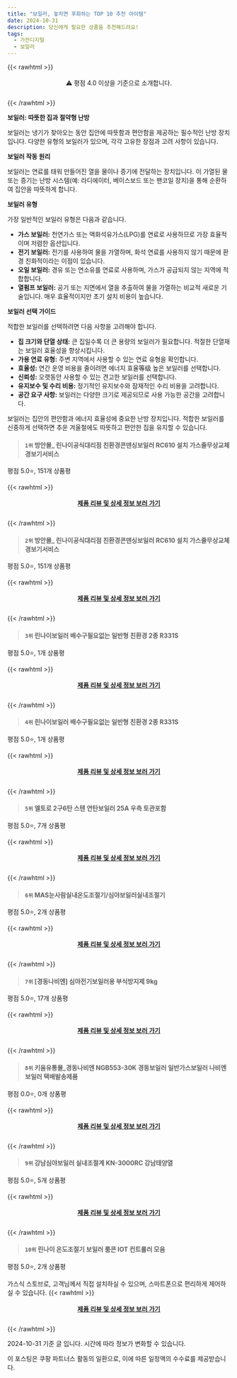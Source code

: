 ```yaml
---
title: "보일러, 놓치면 후회하는 TOP 10 추천 아이템"
date: 2024-10-31
description: 당신에게 필요한 상품을 추천해드려요!
tags:
  - 가전디지털
  - 보일러
---
```

{{< rawhtml >}}<div class="toc" style="text-align: center; height: 50px; line-height: 2;">  <p>⚠️ 평점 4.0 이상을 기준으로 소개합니다.<br></p></div> {{< /rawhtml >}}

**보일러: 따뜻한 집과 절약형 난방**

보일러는 냉기가 찾아오는 동안 집안에 따뜻함과 편안함을 제공하는 필수적인 난방 장치입니다. 다양한 유형의 보일러가 있으며, 각각 고유한 장점과 고려 사항이 있습니다.

**보일러 작동 원리**

보일러는 연료를 태워 만들어진 열을 물이나 증기에 전달하는 장치입니다. 이 가열된 물 또는 증기는 난방 시스템(예: 라디에이터, 베이스보드 또는 팬코일 장치)을 통해 순환하여 집안을 따뜻하게 합니다.

**보일러 유형**

가장 일반적인 보일러 유형은 다음과 같습니다.

* **가스 보일러:** 천연가스 또는 액화석유가스(LPG)를 연료로 사용하므로 가장 효율적이며 저렴한 옵션입니다.
* **전기 보일러:** 전기를 사용하여 물을 가열하며, 화석 연료를 사용하지 않기 때문에 환경 친화적이라는 이점이 있습니다.
* **오일 보일러:** 경유 또는 연소유를 연료로 사용하며, 가스가 공급되지 않는 지역에 적합합니다.
* **열펌프 보일러:** 공기 또는 지면에서 열을 추출하여 물을 가열하는 비교적 새로운 기술입니다. 매우 효율적이지만 초기 설치 비용이 높습니다.

**보일러 선택 가이드**

적합한 보일러를 선택하려면 다음 사항을 고려해야 합니다.

* **집 크기와 단열 상태:** 큰 집일수록 더 큰 용량의 보일러가 필요합니다. 적절한 단열재는 보일러 효율성을 향상시킵니다.
* **가용 연료 유형:** 주변 지역에서 사용할 수 있는 연료 유형을 확인합니다.
* **효율성:** 연간 운영 비용을 줄이려면 에너지 효율等级 높은 보일러를 선택합니다.
* **신뢰성:** 오랫동안 사용할 수 있는 견고한 보일러를 선택합니다.
* **유지보수 및 수리 비용:** 정기적인 유지보수와 잠재적인 수리 비용을 고려합니다.
* **공간 요구 사항:** 보일러는 다양한 크기로 제공되므로 사용 가능한 공간을 고려합니다.

보일러는 집안의 편안함과 에너지 효율성에 중요한 난방 장치입니다. 적합한 보일러를 신중하게 선택하면 추운 겨울철에도 따뜻하고 편안한 집을 유지할 수 있습니다.


>#### `1위` 방안몰_ 린나이공식대리점 친환경콘덴싱보일러 RC610 설치 가스줄무상교체 경보기서비스
평점 5.0⭐, 151개 상품평


{{< rawhtml >}}<div class="toc" style="text-align: center; height: 50px; line-height: 2;"><p><b><a href="https://link.coupang.com/re/AFFSDP?lptag=AF5033054&pageKey=7678532312&itemId=20503312496&vendorItemId=71161465363&traceid=V0-153-551290a8b2bd2d4d&requestid=20241031202139390004218220&token=31850C%7CMIXED">제품 리뷰 및 상세 정보 보러 가기</a></b><br></p> </div>{{< /rawhtml >}}

>#### `2위` 방안몰_ 린나이공식대리점 친환경콘덴싱보일러 RC610 설치 가스줄무상교체 경보기서비스
평점 5.0⭐, 151개 상품평


{{< rawhtml >}}<div class="toc" style="text-align: center; height: 50px; line-height: 2;"><p><b><a href="https://link.coupang.com/re/AFFSDP?lptag=AF5033054&pageKey=7678532312&itemId=20503312487&vendorItemId=71161465327&traceid=V0-153-551290a8b2bd2d4d&requestid=20241031202139390004218220&token=31850C%7CMIXED">제품 리뷰 및 상세 정보 보러 가기</a></b><br></p> </div>{{< /rawhtml >}}

>#### `3위` 린나이보일러 배수구필요없는 일반형 친환경 2종 R331S
평점 5.0⭐, 1개 상품평


{{< rawhtml >}}<div class="toc" style="text-align: center; height: 50px; line-height: 2;"><p><b><a href="https://link.coupang.com/re/AFFSDP?lptag=AF5033054&pageKey=7672053767&itemId=24038145477&vendorItemId=91058442860&traceid=V0-153-89a2822197bdcec7&requestid=20241031202139390004218220&token=31850C%7CMIXED">제품 리뷰 및 상세 정보 보러 가기</a></b><br></p> </div>{{< /rawhtml >}}

>#### `4위` 린나이보일러 배수구필요없는 일반형 친환경 2종 R331S
평점 5.0⭐, 1개 상품평


{{< rawhtml >}}<div class="toc" style="text-align: center; height: 50px; line-height: 2;"><p><b><a href="https://link.coupang.com/re/AFFSDP?lptag=AF5033054&pageKey=7672053767&itemId=24038145469&vendorItemId=91058442845&traceid=V0-153-89a2822197bdcec7&requestid=20241031202139390004218220&token=31850C%7CMIXED">제품 리뷰 및 상세 정보 보러 가기</a></b><br></p> </div>{{< /rawhtml >}}

>#### `5위` 엘토로 2구6탄 스텐 연탄보일러 25A 우측 토관포함
평점 5.0⭐, 7개 상품평


{{< rawhtml >}}<div class="toc" style="text-align: center; height: 50px; line-height: 2;"><p><b><a href="https://link.coupang.com/re/AFFSDP?lptag=AF5033054&pageKey=6237036556&itemId=12566559346&vendorItemId=71438397991&traceid=V0-153-4b0d2b29dea10698&requestid=20241031202139390004218220&token=31850C%7CMIXED">제품 리뷰 및 상세 정보 보러 가기</a></b><br></p> </div>{{< /rawhtml >}}

>#### `6위` MAS눈사람실내온도조절기/심야보일러실내조절기
평점 5.0⭐, 2개 상품평


{{< rawhtml >}}<div class="toc" style="text-align: center; height: 50px; line-height: 2;"><p><b><a href="https://link.coupang.com/re/AFFSDP?lptag=AF5033054&pageKey=6059515105&itemId=11135903856&vendorItemId=82890185040&traceid=V0-153-b14eb0630b9417b9&requestid=20241031202139390004218220&token=31850C%7CMIXED">제품 리뷰 및 상세 정보 보러 가기</a></b><br></p> </div>{{< /rawhtml >}}

>#### `7위` [경동나비엔] 심야전기보일러용 부식방지제 9kg
평점 5.0⭐, 17개 상품평


{{< rawhtml >}}<div class="toc" style="text-align: center; height: 50px; line-height: 2;"><p><b><a href="https://link.coupang.com/re/AFFSDP?lptag=AF5033054&pageKey=6638640491&itemId=15166743759&vendorItemId=82388125680&traceid=V0-153-a4ebbd0d8ec15146&requestid=20241031202139390004218220&token=31850C%7CMIXED">제품 리뷰 및 상세 정보 보러 가기</a></b><br></p> </div>{{< /rawhtml >}}

>#### `8위` 키움유통몰_경동나비엔 NGB553-30K 경동보일러 일반가스보일러 나비엔보일러 택배발송제품
평점 0.0⭐, 0개 상품평


{{< rawhtml >}}<div class="toc" style="text-align: center; height: 50px; line-height: 2;"><p><b><a href="https://link.coupang.com/re/AFFSDP?lptag=AF5033054&pageKey=8350662215&itemId=24124851122&vendorItemId=91143986051&traceid=V0-153-c0fdb9f3fab12940&clickBeacon=4c5a10f0-977a-11ef-9866-b32b13b6e257%7E3&requestid=20241031202139390004218220&token=31850C%7CMIXED">제품 리뷰 및 상세 정보 보러 가기</a></b><br></p> </div>{{< /rawhtml >}}

>#### `9위` 강남심야보일러 실내조절계 KN-3000RC 강남태양열
평점 5.0⭐, 5개 상품평


{{< rawhtml >}}<div class="toc" style="text-align: center; height: 50px; line-height: 2;"><p><b><a href="https://link.coupang.com/re/AFFSDP?lptag=AF5033054&pageKey=6702168705&itemId=15528128171&vendorItemId=82747341850&traceid=V0-153-9873db35976205f5&requestid=20241031202139390004218220&token=31850C%7CMIXED">제품 리뷰 및 상세 정보 보러 가기</a></b><br></p> </div>{{< /rawhtml >}}

>#### `10위` 린나이 온도조절기 보일러 룸콘 IOT 컨트롤러 모음
평점 5.0⭐, 2개 상품평

가스식 스토브로, 고객님께서 직접 설치하실 수 있으며, 스마트폰으로 편리하게 제어하실 수 있습니다.
{{< rawhtml >}}<div class="toc" style="text-align: center; height: 50px; line-height: 2;"><p><b><a href="https://link.coupang.com/re/AFFSDP?lptag=AF5033054&pageKey=8194709408&itemId=23465844014&vendorItemId=90493178326&traceid=V0-153-52acd0df6135f356&requestid=20241031202139390004218220&token=31850C%7CMIXED">제품 리뷰 및 상세 정보 보러 가기</a></b><br></p> </div>{{< /rawhtml >}}


2024-10-31 기준 글 입니다.
시간에 따라 정보가 변화할 수 있습니다.

이 포스팅은 쿠팡 파트너스 활동의 일환으로, 이에 따른 일정액의 수수료를 제공받습니다.